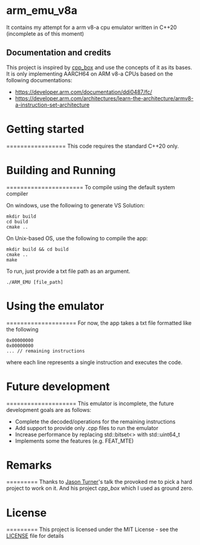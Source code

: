 # arm_emu_v8a
It contains my attempt for a arm v8-a cpu emulator written in C++20 (incomplete as of this moment)

## Documentation and credits
This project is inspired by [cpp_box](https://github.com/lefticus/cpp_box/) and use the concepts of it as its bases.
It is only implementing AARCH64 on ARM v8-a CPUs based on the following documentations:
* https://developer.arm.com/documentation/ddi0487/fc/
* https://developer.arm.com/architectures/learn-the-architecture/armv8-a-instruction-set-architecture

# Getting started
=================
This code requires the standard C++20 only.

# Building and Running
======================
To compile using the default system compiler

On windows, use the following to generate VS Solution:
```
mkdir build 
cd build
cmake ..
```

On Unix-based OS, use the following to compile the app:
```
mkdir build && cd build
cmake ..
make
```

To run, just provide a txt file path as an argument.
```
./ARM_EMU [file_path]
```

# Using the emulator
====================
For now, the app takes a txt file formatted like the following
```
0x00000000
0x00000000
... // remaining instructions
```
where each line represents a single instruction and executes the code.

# Future development
====================
This emulator is incomplete, the future development goals are as follows:
* Complete the decoded/operations for the remaining instructions
* Add support to provide only .cpp files to run the emulator
* Increase performance by replacing std::bitset<> with std::uint64_t
* Implements some the features (e.g. FEAT_MTE)


# Remarks
=========
Thanks to [Jason Turner](https://github.com/lefticus/)'s talk the provoked me to pick a hard project to work on it. And his project *cpp_box* which I used as ground zero.

# License
=========
This project is licensed under the MIT License - see the [LICENSE](LICENSE) file for details
